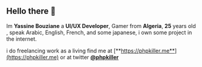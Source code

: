 ## Hello there 👋


Im **Yassine Bouziane** a **UI/UX Developer**, Gamer from **Algeria**, **25** years old , speak Arabic, English, French, and some japanese, i own some project in the internet.

i do freelancing work as a living find me at [**https://phpkiller.me**](https://phpkiller.me) or at twitter [**@phpkiller**](https://twitter.com/phpkiller)
